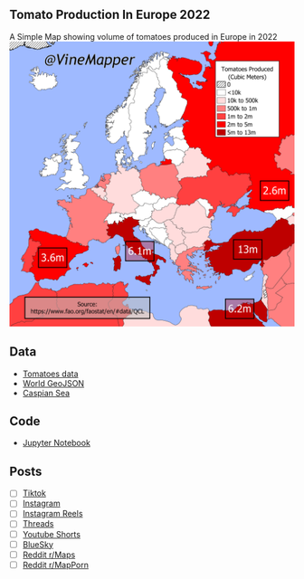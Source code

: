 ## Tomato Production In Europe 2022
A Simple Map showing volume of tomatoes produced in Europe in 2022
![Map](Tomato_Production_Europe_2022.png)

## Data
* [Tomatoes data](https://www.fao.org/faostat/en/#data/QCL)
* [World GeoJSON](https://public.opendatasoft.com/explore/dataset/world-administrative-boundaries/export/?flg=en-us)
* [Caspian Sea](https://cartographyvectors.com/map/1224-caspian-sea)

## Code
* [Jupyter Notebook](FormatData.ipynb)

## Posts
- [ ] [Tiktok]()
- [ ] [Instagram]()
- [ ] [Instagram Reels]()
- [ ] [Threads]()
- [ ] [Youtube Shorts]()
- [ ] [BlueSky]()
- [ ] [Reddit r/Maps]()
- [ ] [Reddit r/MapPorn]()